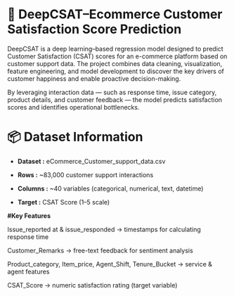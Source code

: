 # 🛒 DeepCSAT–Ecommerce Customer Satisfaction Score Prediction

DeepCSAT is a deep learning–based regression model designed to predict Customer Satisfaction (CSAT) scores for an e-commerce platform based on customer support data.
The project combines data cleaning, visualization, feature engineering, and model development to discover the key drivers of customer happiness and enable proactive decision-making.

By leveraging interaction data — such as response time, issue category, product details, and customer feedback — the model predicts satisfaction scores and identifies operational bottlenecks.

# 📦 Dataset Information

* **Dataset :** eCommerce_Customer_support_data.csv

* **Rows :** ~83,000 customer support interactions

* **Columns :** ~40 variables (categorical, numerical, text, datetime)

* **Target :** CSAT Score (1–5 scale)

**#Key Features**

Issue_reported at & issue_responded → timestamps for calculating response time

Customer_Remarks → free-text feedback for sentiment analysis

Product_category, Item_price, Agent_Shift, Tenure_Bucket → service & agent features

CSAT_Score → numeric satisfaction rating (target variable)
